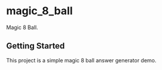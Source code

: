 # magic_8_ball

Magic 8 Ball.

## Getting Started

This project is a simple magic 8 ball answer generator demo.